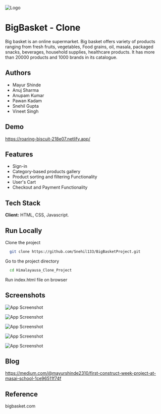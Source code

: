 
![Logo](https://www.adgully.com/img/400x300/201808/bigbasket.jpg)


# BigBasket - Clone

Big basket is an online supermarket. Big basket offers variety of products ranging from fresh fruits, vegetables, Food grains, oil, masala, packaged snacks, beverages, household supplies, healthcare products. It has more than 20000 products and 1000 brands in its catalogue.
## Authors

- Mayur Shinde
- Anuj Sharma
- Anupam Kumar
- Pawan Kadam 
- Snehil Gupta
- Vineet Singh


## Demo

https://roaring-biscuit-218e07.netlify.app/


## Features

- Sign-in 
- Category-based products gallery
- Product sorting and filtering Functionality
- User's Cart
- Checkout and Payment Functionality


## Tech Stack

**Client:** HTML, CSS, Javascript.


## Run Locally

Clone the project

```bash
  git clone https://github.com/Snehil133/BigBasketProject.git
```

Go to the project directory

```bash
  cd Himalayausa_Clone_Project
```
Run index.html file on browser


## Screenshots

![App Screenshot](https://miro.medium.com/max/875/0*Y8h4eiZnLTjW6KLW.png)

![App Screenshot](https://miro.medium.com/max/875/0*A4ADf2UE6Vabqu3R.png)

![App Screenshot](https://miro.medium.com/max/875/0*qwRMcV12Dq29xyzb.png)

![App Screenshot](https://miro.medium.com/max/875/0*y9hwnwNmNDjtD3GD.png)

![App Screenshot](https://miro.medium.com/max/875/0*zJl8i9fe07YYGg7x.png)


## Blog

https://medium.com/@mayurshinde2310/first-construct-week-project-at-masai-school-1ce96511f74f
## Reference

bigbasket.com
